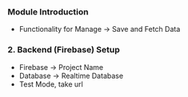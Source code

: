 ### Module Introduction

* Functionality for Manage -> Save and Fetch Data

### 2. Backend (Firebase) Setup

* Firebase -> Project Name
* Database -> Realtime Database
* Test Mode, take url